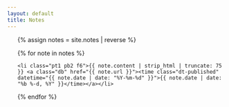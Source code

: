 ```yaml
---
layout: default
title: Notes
---
```


<ul class="ma0 pa0 list c-linky-visited">

{% assign notes = site.notes | reverse %}

{% for note in notes %}

    <li class="pt1 pb2 f6">{{ note.content | strip_html | truncate: 75 }} <a class="db" href="{{ note.url }}"><time class="dt-published" datetime="{{ note.date | date: "%Y-%m-%d" }}">{{ note.date | date: "%b %-d, %Y" }}</time></a></li>

{% endfor %}

</ul>
